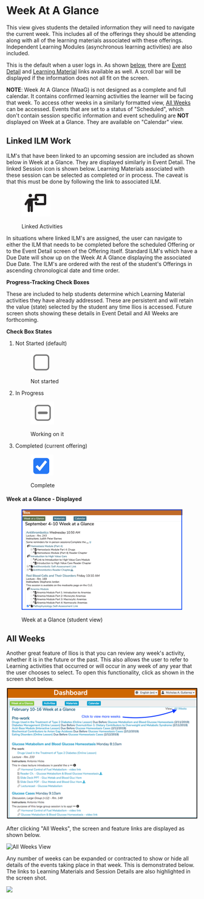 # Week At A Glance

This view gives students the detailed information they will need to navigate the current week. This includes all of the offerings they should be attending along with all of the learning materials associated with these offerings. Independent Learning Modules (asynchronous learning activities) are also included.

This is the default when a user logs in. As shown [below](https://iliosproject.gitbook.io/ilios-user-guide/dashboard/week-at-a-glance#week-at-a-glance-displayed), there are [Event Detail](https://iliosproject.gitbook.io/ilios-user-guide/dashboard/event-detail-view) and [Learning Material](https://iliosproject.gitbook.io/ilios-user-guide/dashboard/materials-view) links available as well. A scroll bar will be displayed if the information does not all fit on the screen.

**NOTE**: Week At A Glance (WaaG) is not designed as a complete and full calendar. It contains confirmed learning activities the learner will be facing that week. To access other weeks in a similarly formatted view, [All Weeks](https://iliosproject.gitbook.io/ilios-user-guide/dashboard/week-at-a-glance#all-weeks) can be accessed. Events that are set to a status of "Scheduled", which don't contain session specific information and event scheduling are **NOT** displayed on Week at a Glance. They are available on "Calendar" view.&#x20;

## Linked ILM Work

ILM's that have been linked to an upcoming session are included as shown below in Week at a Glance. They are displayed similarly in Event Detail. The linked Session icon is shown below. Learning Materials associated with these session can be selected as completed or in process. The caveat is that this must be done by following the link to associated ILM.

<figure><img src="../.gitbook/assets/Screen Shot 2022-09-09 at 3.33.07 PM.png" alt=""><figcaption><p>Linked Activities</p></figcaption></figure>

In situations where linked ILM's are assigned, the user can navigate to either the ILM that needs to be completed before the scheduled Offering or to the Event Detail screen of the Offering itself. Standard ILM's which have a Due Date will show up on the Week At A Glance displaying the associated Due Date. The ILM's are ordered with the rest of the student's Offerings in ascending chronological date and time order.

**Progress-Tracking Check Boxes**&#x20;

These are included to help students determine which Learning Material activities they have already addressed. These are persistent and will retain the value (state) selected by the student any time Ilios is accessed. Future screen shots showing these details in Event Detail and All Weeks are forthcoming.

**Check Box States**

1.  Not Started (default)&#x20;

    <figure><img src="../.gitbook/assets/Screen Shot 2022-09-09 at 3.11.28 PM.png" alt=""><figcaption><p>Not started </p></figcaption></figure>
2.  &#x20;In Progress&#x20;

    <figure><img src="../.gitbook/assets/Screen Shot 2022-09-09 at 3.12.57 PM.png" alt=""><figcaption><p>Working on it </p></figcaption></figure>
3.  Completed (current offering)

    <figure><img src="../.gitbook/assets/Screen Shot 2022-09-09 at 3.14.02 PM.png" alt=""><figcaption><p>Complete</p></figcaption></figure>

#### Week at a Glance - Displayed

<figure><img src="../.gitbook/assets/Updated WaaG Student View.png" alt=""><figcaption><p>Week at a Glance (student view)</p></figcaption></figure>

## All Weeks

Another great feature of Ilios is that you can review any week's activity, whether it is in the future or the past. This also allows the user to refer to Learning activities that occurred or will occur in any week of any year that the user chooses to select. To open this functionality, click as shown in the screen shot below.&#x20;

![](<../.gitbook/assets/allwks1 (1).png>)

After clicking "All Weeks", the screen and feature links are displayed as shown below.

![All Weeks View](../.gitbook/assets/rw\_waag3.png)

Any number of weeks can be expanded or contracted to show or hide all details of the events taking place in that week. This is demonstrated below. The links to Learning Materials and Session Details are also highlighted in the screen shot.

![](../.gitbook/assets/rw\_waag4.png)
